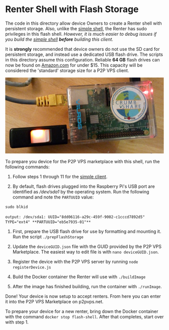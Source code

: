 # Renter Shell with Flash Storage
The code in this directory allow device Owners to create a Renter shell with
persistent storage. Also, unlike the [simple shell](../simple), the Renter has
sudo privileges in this flash shell. *However, it is much easier to debug issues if
you build the [simple shell](../simple) **before** building this client.*

It is **strongly** recommended that device
owners do not use the SD card for persistent storage, and instead use a dedicated
USB flash drive. The scripts in this directory assume this configuration.
Reliable **64 GB** flash drives can now be found on [Amazon.com](http://amzn.to/2CZq2eR)
for under $15. This capacity will be considered the 'standard' storage size for a P2P VPS client.

![flash client](../../../images/flash-client.jpg?raw=true "flash client")

To prepare you device for the P2P VPS marketplace
with this shell, run the following commands:

1. Follow steps 1 through 11 for the [simple client](../simple).

2. By default, flash drives plugged into the Raspberry Pi's USB port are identified
as */dev/sda1* by the operating system. Run the following command and note the
`PARTUUID` value:
```
sudo blkid

output: /dev/sda1: UUID="8dd06116-a29c-459f-9002-c1cccd7892d5" TYPE="ext4" **PARTUUID="eb5e7935-01"**
```

1. First, prepare the USB flash drive for use by formatting and mounting it. Run the script `./prepFlashStorage`

2. Update the `deviceGUID.json` file with the GUID provided by the P2P VPS Marketplace. The easiest way
to edit file is with `nano deviceGUID.json`.

3. Register the device with the P2P VPS server by running `node registerDevice.js`

4. Build the Docker container the Renter will use with `./buildImage`

5. After the image has finished building, run the container with `./runImage`.

Done! Your device is now setup to accept renters. From here you can enter it into the P2P VPS Marketplace on p2pvps.net.

To prepare your device for a new renter, bring down the Docker container with the command `docker stop flash-shell`.
After that completes, start over with step 1.
